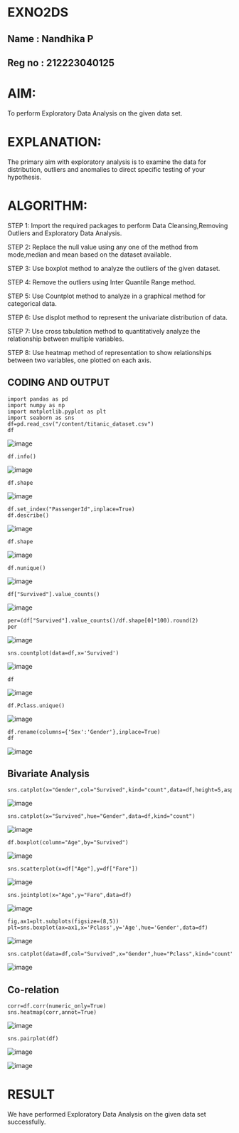 # EXNO2DS

## Name : Nandhika P

## Reg no : 212223040125
# AIM:
   To perform Exploratory Data Analysis on the given data set.
      
# EXPLANATION:
  The primary aim with exploratory analysis is to examine the data for distribution, outliers and anomalies to direct specific testing of your hypothesis.
  
# ALGORITHM:
STEP 1: Import the required packages to perform Data Cleansing,Removing Outliers and Exploratory Data Analysis.

STEP 2: Replace the null value using any one of the method from mode,median and mean based on the dataset available.

STEP 3: Use boxplot method to analyze the outliers of the given dataset.

STEP 4: Remove the outliers using Inter Quantile Range method.

STEP 5: Use Countplot method to analyze in a graphical method for categorical data.

STEP 6: Use displot method to represent the univariate distribution of data.

STEP 7: Use cross tabulation method to quantitatively analyze the relationship between multiple variables.

STEP 8: Use heatmap method of representation to show relationships between two variables, one plotted on each axis.

## CODING AND OUTPUT
```
import pandas as pd
import numpy as np
import matplotlib.pyplot as plt
import seaborn as sns
df=pd.read_csv("/content/titanic_dataset.csv")
df
```

![image](https://github.com/user-attachments/assets/d9262dba-93d2-4adb-9583-6dd0ca86a39b)

```
df.info()
```

![image](https://github.com/user-attachments/assets/8e6da9d5-8d58-4fae-afe3-9e0d46c1ab47)

```
df.shape
```

![image](https://github.com/user-attachments/assets/1a85141d-8b74-4069-9469-23081e0d57ce)

```
df.set_index("PassengerId",inplace=True)
df.describe()
```

![image](https://github.com/user-attachments/assets/25dde7ef-0e50-4314-b728-2a5ba0a50570)

```
df.shape
```

![image](https://github.com/user-attachments/assets/8df7342e-feeb-4916-b9e4-c4ae3ccf7fc3)

```
df.nunique()
```

![image](https://github.com/user-attachments/assets/28b513ff-6e2e-4d47-87d0-9089b30c6700)

```
df["Survived"].value_counts()
```

![image](https://github.com/user-attachments/assets/57bd6238-28ff-42e8-8d51-a0a48d6f3e1b)

```
per=(df["Survived"].value_counts()/df.shape[0]*100).round(2)
per
```

![image](https://github.com/user-attachments/assets/eb9b7748-6692-4a7d-a102-400e55dd5601)

```
sns.countplot(data=df,x='Survived')
```

![image](https://github.com/user-attachments/assets/d7c50d24-4ace-4039-bd2c-9cd3fd395858)

```
df
```

![image](https://github.com/user-attachments/assets/4d8cf112-36db-42df-b608-a82f0827401a)

```
df.Pclass.unique()
```

![image](https://github.com/user-attachments/assets/1345d76d-4062-45ac-9d1a-99fb39f5c645)

```
df.rename(columns={'Sex':'Gender'},inplace=True)
df
```

![image](https://github.com/user-attachments/assets/4a9b0d4d-5bf5-48b7-9310-73c387fb30c5)

## Bivariate Analysis
```
sns.catplot(x="Gender",col="Survived",kind="count",data=df,height=5,aspect=.7)
```

![image](https://github.com/user-attachments/assets/22970a77-d53f-4b5b-977e-83c7164ee1ad)

```
sns.catplot(x="Survived",hue="Gender",data=df,kind="count")
```

![image](https://github.com/user-attachments/assets/0f3b91ac-3384-4037-9bd7-0ba84ae2f316)

```
df.boxplot(column="Age",by="Survived")
```

![image](https://github.com/user-attachments/assets/2d6e52f9-9423-4fbf-82fd-71d5589b7a20)

```
sns.scatterplot(x=df["Age"],y=df["Fare"])
```

![image](https://github.com/user-attachments/assets/0e4fbc04-175b-462b-98af-dadc5e4ac685)

```
sns.jointplot(x="Age",y="Fare",data=df)
```

![image](https://github.com/user-attachments/assets/e4ce6d08-c73f-4a3a-89a2-0970b981e590)

```
fig,ax1=plt.subplots(figsize=(8,5))
plt=sns.boxplot(ax=ax1,x='Pclass',y='Age',hue='Gender',data=df)
```

![image](https://github.com/user-attachments/assets/28caff4e-fe59-4648-98db-d97c8b0fd273)

```
sns.catplot(data=df,col="Survived",x="Gender",hue="Pclass",kind="count")
```

![image](https://github.com/user-attachments/assets/955a3152-cfb9-4435-b9d2-49610504be18)

## Co-relation 

```
corr=df.corr(numeric_only=True)
sns.heatmap(corr,annot=True)
```

![image](https://github.com/user-attachments/assets/23e71ded-ac6c-4649-83b8-cd5fc350a960)

```
sns.pairplot(df)
```

![image](https://github.com/user-attachments/assets/2aa0d52a-4692-46b3-bba5-e1949d2aa969)


![image](https://github.com/user-attachments/assets/47a0bc5f-8704-4e52-9fcf-f63de1a63378)


# RESULT

We have performed Exploratory Data Analysis on  the given data set successfully.
